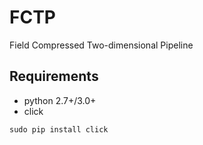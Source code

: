# FCTP
Field Compressed Two-dimensional Pipeline

## Requirements
- python 2.7+/3.0+
- click
```
sudo pip install click
```
